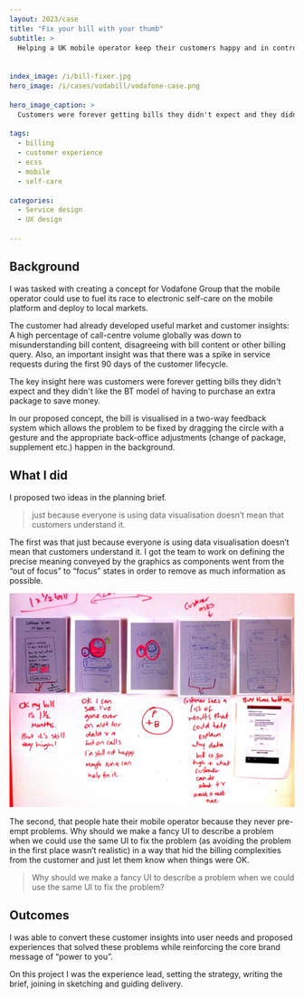 ```yaml
---
layout: 2023/case
title: "Fix your bill with your thumb"
subtitle: >
  Helping a UK mobile operator keep their customers happy and in control of their bills. Customers were forever getting bills they didn't expect and they didn't like the BT model of having to purchase an extra package to save money...


index_image: /i/bill-fixer.jpg
hero_image: /i/cases/vodabill/vodafone-case.png

hero_image_caption: >
  Customers were forever getting bills they didn't expect and they didn't like the BT model of having to purchase an extra package to save money. Visual of the 'direct conection' to Vodafone account support and case management.

tags:
  - billing
  - customer experience
  - ecss
  - mobile
  - self-care 

categories:
  - Service design
  - UX design

---
```


## Background

I was tasked with creating a concept for Vodafone Group that the mobile operator could use to fuel its race to electronic self-care on the mobile platform and deploy to local markets.

The customer had already developed useful market and customer insights: A high percentage of call-centre volume globally was down to misunderstanding bill content, disagreeing with bill content or other billing query. Also, an important insight was that there was a spike in service requests during the first 90 days of the customer lifecycle.

The key insight here was customers were forever getting bills they didn't expect and they didn't like the BT model of having to purchase an extra package to save money. 

In our proposed concept, the bill is visualised in a two-way feedback system which allows the problem to be fixed by dragging the circle with a gesture and the appropriate back-office adjustments (change of package, supplement etc.) happen in the background.

## What I did

I proposed two ideas in the planning brief.

>
> just because everyone is using data visualisation 
> doesn’t mean that customers understand it.
>

The first was that just because everyone is using data visualisation doesn’t mean that customers understand it. I got the team to work on defining the precise meaning conveyed by the graphics as components went from the “out of focus” to “focus” states in order to remove as much information as possible.

![roughing out the interaction concept](/i/bill-fixer-roughs.png)

The second, that people hate their mobile operator because they never pre-empt problems. Why should we make a fancy UI to describe a problem when we could use the same UI to fix the problem (as avoiding the problem in the first place wasn’t realistic) in a way that hid the billing complexities from the customer and just let them know when things were OK.

>
> Why should we make a fancy UI to describe a problem 
> when we could use the same UI to fix the problem?
>

## Outcomes

I was able to convert these customer insights into user needs and proposed experiences that solved these problems while reinforcing the core brand message of “power to you”.

On this project I was the experience lead, setting the strategy, writing the brief, joining in sketching and guiding delivery.


